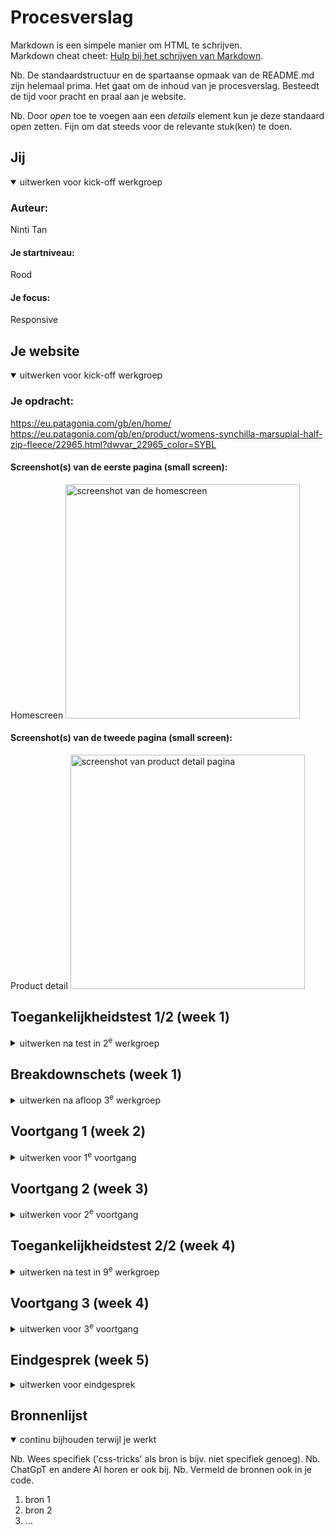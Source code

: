 # Procesverslag
Markdown is een simpele manier om HTML te schrijven.  
Markdown cheat cheet: [Hulp bij het schrijven van Markdown](https://github.com/adam-p/markdown-here/wiki/Markdown-Cheatsheet).

Nb. De standaardstructuur en de spartaanse opmaak van de README.md zijn helemaal prima. Het gaat om de inhoud van je procesverslag. Besteedt de tijd voor pracht en praal aan je website.

Nb. Door *open* toe te voegen aan een *details* element kun je deze standaard open zetten. Fijn om dat steeds voor de relevante stuk(ken) te doen.





## Jij

<details open>
  <summary>uitwerken voor kick-off werkgroep</summary>

  ### Auteur:
  Ninti Tan

  #### Je startniveau:
  Rood

  #### Je focus:
  Responsive
 
</details>





## Je website

<details open>
  <summary>uitwerken voor kick-off werkgroep</summary>

  ### Je opdracht:
  https://eu.patagonia.com/gb/en/home/
  <br>
  https://eu.patagonia.com/gb/en/product/womens-synchilla-marsupial-half-zip-fleece/22965.html?dwvar_22965_color=SYBL

  #### Screenshot(s) van de eerste pagina (small screen): 
  Homescreen 
  <img src="readme-images/homescreen.png" width="375px" alt="screenshot van de homescreen">

  #### Screenshot(s) van de tweede pagina (small screen):
  Product detail
  <img src="readme-images/productdetail.png" width="375px" alt="screenshot van product detail pagina">
 
</details>



## Toegankelijkheidstest 1/2 (week 1)

<details>
  <summary>uitwerken na test in 2<sup>e</sup> werkgroep</summary>

  ### Bevindingen
  Lijst met je bevindingen die in de test naar voren kwamen:
  Ik merkte met Macs ingebouwde VoiceOver functie dat hij de hele website goed in volgorde na liep. Wel werden soms delen onnodig herhaald zoals in de header de shipping informatie ging hij twee keer over heen. En daarnaast waren veel knoppen of titels niet goed benaamd (zie foto). Deze namen bevatten rare codes of letters die verwarrend kunnen zijn.
      <img src="readme-images/VoiceOver.png" width="375px" alt="screenshot van de voiceover">
  
  Wat betreft het contrast was dit lastig te meten met de chromeDev tools. Dit is omdat naast zwart op wit contrast werd er verder alleen gewerkt met afbeeldingen op de achtergrond. Ik heb de CCA van TPGi gebruikt en heb verschillende afbeeldingen gecheckt. Hieruit kon ik zien dat bij sommige van deze afbeeldingen het niet helemaal ideaal was.
        <img src="readme-images/Contrast1.png" width="375px" alt="screenshot van de voiceover">
        <img src="readme-images/Contrast2.png" width="375px" alt="screenshot van de voiceover">
  
    

</details>



## Breakdownschets (week 1)

<details>
  <summary>uitwerken na afloop 3<sup>e</sup> werkgroep</summary>

  ### de hele pagina: 
  <img src="readme-images/dummy-plaatje.jpg" width="375px" alt="breakdown van de hele pagina">

  ### dynamisch deel (bijv menu): 
  <img src="readme-images/dummy-plaatje.jpg" width="375px" alt="breakdown van een dynamisch deel">

  ### wellicht nog een dynamisch deel (bijv filter): 
  <img src="readme-images/dummy-plaatje.jpg" width="375px" alt="breakdown van nog een dynamisch deel">

</details>





## Voortgang 1 (week 2)

<details>
  <summary>uitwerken voor 1<sup>e</sup> voortgang</summary>

  ### Stand van zaken
  hier dit ging goed & dit was lastig (neem ook screenshots op van delen van je website en code)


  ### Agenda voor meeting
  samen met je groepje opstellen

  | student 1      | student 2          | student 3    | student 4        |
  | ---            | ---                | ---          | ---              |
  | dit bespreken  | en dit             | en ik dit    | en dan ik dat    |
  | en dat ook nog | dit als er tijd is | nog een punt | dit wil ik zeker |
  | ...            | ...                | ...          | ...              |


  ### Verslag van meeting
  hier na afloop snel de uitkomsten van de meeting vastleggen

  - Alle sections moeten een h? bevatten
  - Eerst alle HTML schrijven, dan pas beginnen aan de CSS
  - Nieuwe tweede pagina kiezen
  - Breakdown schetsen toevoegen

</details>





## Voortgang 2 (week 3)

<details>
  <summary>uitwerken voor 2<sup>e</sup> voortgang</summary>

  ### Stand van zaken
  hier dit ging goed & dit was lastig (neem ook screenshots op van delen van je website en code)


  ### Agenda voor meeting
  samen met je groepje opstellen

  | Ninti      | student 2          | student 3    | student 4        |
  | ---            | ---                | ---          | ---              |
  | Tot in hoever-  | en dit             | en ik dit    | en dan ik dat    |
  | re moeten we met | dit als er tijd is | nog een punt | dit wil ik zeker |
  | Javascript          | ...                | ...          | ...              |


  ### Verslag van meeting
  hier na afloop snel de uitkomsten van de meeting vastleggen

  - HTML opdelen in sections
  - Procesverslag aanvullen
  - Veel divjes kunnen worden vervangen met lists
  - Javascript menu
  - link naar tweede pagina
  - RESPONSIVE

</details>





## Toegankelijkheidstest 2/2 (week 4)

<details>
  <summary>uitwerken na test in 9<sup>e</sup> werkgroep</summary>

  ### Bevindingen
  Lijst met je bevindingen die in de test naar voren kwamen (geef ook aan wat er verbeterd is):

</details>





## Voortgang 3 (week 4)

<details>
  <summary>uitwerken voor 3<sup>e</sup> voortgang</summary>

  ### Stand van zaken
  hier dit ging goed & dit was lastig (neem ook screenshots op van delen van je website en code)


  ### Agenda voor meeting
  samen met je groepje opstellen

  | student 1      | student 2          | student 3    | student 4        |
  | ---            | ---                | ---          | ---              |
  | dit bespreken  | en dit             | en ik dit    | en dan ik dat    |
  | en dat ook nog | dit als er tijd is | nog een punt | dit wil ik zeker |
  | ...            | ...                | ...          | ...              |


  ### Verslag van meeting
  hier na afloop snel de uitkomsten van de meeting vastleggen

  - punt 1
  - punt 2
  - nog een punt
  - ...

</details>





## Eindgesprek (week 5)

<details>
  <summary>uitwerken voor eindgesprek</summary>

  ### Je uitkomst - karakteristiek screenshots:
  <img src="readme-images/dummy-plaatje.jpg" width="375px" alt="uitomst opdracht 1">


  ### Dit ging goed/Heb ik geleerd: 
  Korte omschrijving met plaatjes

  <img src="readme-images/dummy-plaatje.jpg" width="375px" alt="top">


  ### Dit was lastig/Is niet gelukt:
  Korte omschrijving met plaatjes

  <img src="readme-images/dummy-plaatje.jpg" width="375px" alt="bummer">
</details>





## Bronnenlijst

<details open>
  <summary>continu bijhouden terwijl je werkt</summary>

  Nb. Wees specifiek ('css-tricks' als bron is bijv. niet specifiek genoeg). 
  Nb. ChatGpT en andere AI horen er ook bij.
  Nb. Vermeld de bronnen ook in je code.

  1. bron 1
  2. bron 2
  3. ...

</details>
